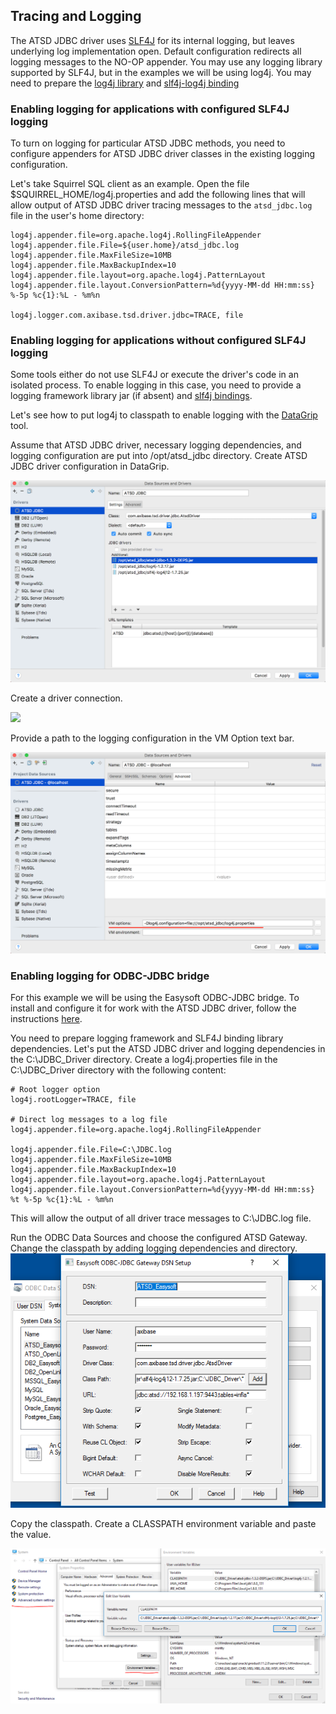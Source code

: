 ## Tracing and Logging

The ATSD JDBC driver uses [SLF4J](https://www.slf4j.org/) for its internal logging, but leaves underlying log implementation open. Default configuration redirects all logging messages to the NO-OP appender.
You may use any logging library supported by SLF4J, but in the examples we will be using log4j. You may need to prepare the [log4j library](http://central.maven.org/maven2/log4j/log4j/1.2.17/log4j-1.2.17.jar) and [slf4j-log4j binding](http://central.maven.org/maven2/org/slf4j/slf4j-log4j12/1.7.25/slf4j-log4j12-1.7.25.jar)

### Enabling logging for applications with configured SLF4J logging

To turn on logging for particular ATSD JDBC methods, you need to configure appenders for ATSD JDBC driver classes in the existing logging configuration.

Let's take Squirrel SQL client as an example. Open the file $SQUIRREL_HOME/log4j.properties and add the following lines that will allow output of ATSD JDBC driver tracing messages to the `atsd_jdbc.log` file in the user's home directory:

```
log4j.appender.file=org.apache.log4j.RollingFileAppender
log4j.appender.file.File=${user.home}/atsd_jdbc.log
log4j.appender.file.MaxFileSize=10MB
log4j.appender.file.MaxBackupIndex=10
log4j.appender.file.layout=org.apache.log4j.PatternLayout
log4j.appender.file.layout.ConversionPattern=%d{yyyy-MM-dd HH:mm:ss} %-5p %c{1}:%L - %m%n

log4j.logger.com.axibase.tsd.driver.jdbc=TRACE, file
```

### Enabling logging for applications without configured SLF4J logging

Some tools either do not use SLF4J or execute the driver's code in an isolated process. To enable logging in this case, you need to provide a logging framework library jar (if absent) and [slf4j bindings](https://www.slf4j.org/manual.html#swapping).

Let's see how to put log4j to classpath to enable logging with the [DataGrip](https://www.jetbrains.com/datagrip/) tool.

Assume that ATSD JDBC driver, necessary logging dependencies, and logging configuration are put into /opt/atsd_jdbc directory.
Create ATSD JDBC driver configuration in DataGrip.

![](images/datagrip-driver-settings.png)

Create a driver connection.

![](datagrip-connection.png)

Provide a path to the logging configuration in the VM Option text bar.

![](images/datagrip-logging-config-vmoption.png)


### Enabling logging for ODBC-JDBC bridge

For this example we will be using the Easysoft ODBC-JDBC bridge. To install and configure it for work with the ATSD JDBC driver, follow the instructions [here](https://github.com/axibase/atsd/blob/master/integration/odbc/README.md).

You need to prepare logging framework and SLF4J binding library dependencies. Let's put the ATSD JDBC driver and logging dependencies in the C:\JDBC_Driver directory.
Create a log4j.properties file in the C:\JDBC_Driver directory with the following content:

```
# Root logger option
log4j.rootLogger=TRACE, file

# Direct log messages to a log file
log4j.appender.file=org.apache.log4j.RollingFileAppender

log4j.appender.file.File=C:\JDBC.log
log4j.appender.file.MaxFileSize=10MB
log4j.appender.file.MaxBackupIndex=10
log4j.appender.file.layout=org.apache.log4j.PatternLayout
log4j.appender.file.layout.ConversionPattern=%d{yyyy-MM-dd HH:mm:ss} %t %-5p %c{1}:%L - %m%n
```
This will allow the output of all driver trace messages to C:\JDBC.log file.

Run the ODBC Data Sources and choose the configured ATSD Gateway. Change the classpath by adding logging dependencies and directory.
![](images/gateway-config.png)

Copy the classpath. Create a CLASSPATH environment variable and paste the value.

![](images/windows-classpath.png)
